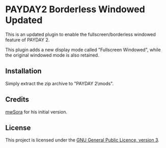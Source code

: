 # PAYDAY2 Borderless Windowed Updated

This is an updated plugin to enable the fullscreen/borderless windowed feature of PAYDAY 2.

This plugin adds a new display mode called "Fullscreen Windowed", while the original windowed mode is also retained.

## Installation

Simply extract the zip archive to "PAYDAY 2\mods".

## Credits

[mwSora](https://github.com/mwSora) for his initial version.

## License

This project is licensed under the [GNU General Public Licence, version 3](https://choosealicense.com/licenses/gpl-3.0/).
